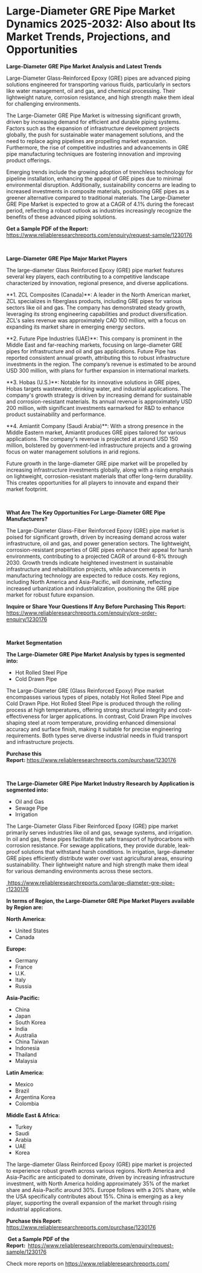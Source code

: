 <p><h1>Large-Diameter GRE Pipe Market Dynamics 2025-2032: Also about Its Market Trends, Projections, and Opportunities</h1></p><p><strong>Large-Diameter GRE Pipe Market Analysis and Latest Trends</strong></p>
<p><p>Large-Diameter Glass-Reinforced Epoxy (GRE) pipes are advanced piping solutions engineered for transporting various fluids, particularly in sectors like water management, oil and gas, and chemical processing. Their lightweight nature, corrosion resistance, and high strength make them ideal for challenging environments.</p><p>The Large-Diameter GRE Pipe Market is witnessing significant growth, driven by increasing demand for efficient and durable piping systems. Factors such as the expansion of infrastructure development projects globally, the push for sustainable water management solutions, and the need to replace aging pipelines are propelling market expansion. Furthermore, the rise of competitive industries and advancements in GRE pipe manufacturing techniques are fostering innovation and improving product offerings.</p><p>Emerging trends include the growing adoption of trenchless technology for pipeline installation, enhancing the appeal of GRE pipes due to minimal environmental disruption. Additionally, sustainability concerns are leading to increased investments in composite materials, positioning GRE pipes as a greener alternative compared to traditional materials. The Large-Diameter GRE Pipe Market is expected to grow at a CAGR of 4.1% during the forecast period, reflecting a robust outlook as industries increasingly recognize the benefits of these advanced piping solutions.</p></p>
<p><strong>Get a Sample PDF of the Report:&nbsp;</strong> <a href="https://www.reliableresearchreports.com/enquiry/request-sample/1230176?utm_campaign=2192&utm_medium=2&utm_source=Github&utm_content=ia&utm_term=05032025&utm_id=large-diameter-gre-pipe">https://www.reliableresearchreports.com/enquiry/request-sample/1230176</a></p>
<p>&nbsp;</p>
<p><strong>Large-Diameter GRE Pipe Major Market Players</strong></p>
<p><p>The large-diameter Glass Reinforced Epoxy (GRE) pipe market features several key players, each contributing to a competitive landscape characterized by innovation, regional presence, and diverse applications.</p><p>**1. ZCL Composites (Canada)**: A leader in the North American market, ZCL specializes in fiberglass products, including GRE pipes for various sectors like oil and gas. The company has demonstrated steady growth, leveraging its strong engineering capabilities and product diversification. ZCL's sales revenue was approximately CAD 100 million, with a focus on expanding its market share in emerging energy sectors.</p><p>**2. Future Pipe Industries (UAE)**: This company is prominent in the Middle East and far-reaching markets, focusing on large-diameter GRE pipes for infrastructure and oil and gas applications. Future Pipe has reported consistent annual growth, attributing this to robust infrastructure investments in the region. The company’s revenue is estimated to be around USD 300 million, with plans for further expansion in international markets.</p><p>**3. Hobas (U.S.)**: Notable for its innovative solutions in GRE pipes, Hobas targets wastewater, drinking water, and industrial applications. The company's growth strategy is driven by increasing demand for sustainable and corrosion-resistant materials. Its annual revenue is approximately USD 200 million, with significant investments earmarked for R&D to enhance product sustainability and performance.</p><p>**4. Amiantit Company (Saudi Arabia)**: With a strong presence in the Middle Eastern market, Amiantit produces GRE pipes tailored for various applications. The company's revenue is projected at around USD 150 million, bolstered by government-led infrastructure projects and a growing focus on water management solutions in arid regions.</p><p>Future growth in the large-diameter GRE pipe market will be propelled by increasing infrastructure investments globally, along with a rising emphasis on lightweight, corrosion-resistant materials that offer long-term durability. This creates opportunities for all players to innovate and expand their market footprint.</p></p>
<p>&nbsp;</p>
<p><strong>What Are The Key Opportunities For Large-Diameter GRE Pipe Manufacturers?</strong></p>
<p><p>The Large-Diameter Glass-Fiber Reinforced Epoxy (GRE) pipe market is poised for significant growth, driven by increasing demand across water infrastructure, oil and gas, and power generation sectors. The lightweight, corrosion-resistant properties of GRE pipes enhance their appeal for harsh environments, contributing to a projected CAGR of around 6-8% through 2030. Growth trends indicate heightened investment in sustainable infrastructure and rehabilitation projects, while advancements in manufacturing technology are expected to reduce costs. Key regions, including North America and Asia-Pacific, will dominate, reflecting increased urbanization and industrialization, positioning the GRE pipe market for robust future expansion.</p></p>
<p><strong>Inquire or Share Your Questions If Any Before Purchasing This Report:</strong> <a href="https://www.reliableresearchreports.com/enquiry/pre-order-enquiry/1230176?utm_campaign=2192&utm_medium=2&utm_source=Github&utm_content=ia&utm_term=05032025&utm_id=large-diameter-gre-pipe">https://www.reliableresearchreports.com/enquiry/pre-order-enquiry/1230176</a></p>
<p>&nbsp;</p>
<p><strong>Market Segmentation</strong></p>
<p><strong>The Large-Diameter GRE Pipe Market Analysis by types is segmented into:</strong></p>
<p><ul><li>Hot Rolled Steel Pipe</li><li>Cold Drawn Pipe</li></ul></p>
<p><p>The Large-Diameter GRE (Glass Reinforced Epoxy) Pipe market encompasses various types of pipes, notably Hot Rolled Steel Pipe and Cold Drawn Pipe. Hot Rolled Steel Pipe is produced through the rolling process at high temperatures, offering strong structural integrity and cost-effectiveness for larger applications. In contrast, Cold Drawn Pipe involves shaping steel at room temperature, providing enhanced dimensional accuracy and surface finish, making it suitable for precise engineering requirements. Both types serve diverse industrial needs in fluid transport and infrastructure projects.</p></p>
<p><strong>Purchase this Report:&nbsp;</strong><a href="https://www.reliableresearchreports.com/purchase/1230176?utm_campaign=2192&utm_medium=2&utm_source=Github&utm_content=ia&utm_term=05032025&utm_id=large-diameter-gre-pipe">https://www.reliableresearchreports.com/purchase/1230176</a></p>
<p>&nbsp;</p>
<p><strong>The Large-Diameter GRE Pipe Market Industry Research by Application is segmented into:</strong></p>
<p><ul><li>Oil and Gas</li><li>Sewage Pipe</li><li>Irrigation</li></ul></p>
<p><p>The Large-Diameter Glass Fiber Reinforced Epoxy (GRE) pipe market primarily serves industries like oil and gas, sewage systems, and irrigation. In oil and gas, these pipes facilitate the safe transport of hydrocarbons with corrosion resistance. For sewage applications, they provide durable, leak-proof solutions that withstand harsh conditions. In irrigation, large-diameter GRE pipes efficiently distribute water over vast agricultural areas, ensuring sustainability. Their lightweight nature and high strength make them ideal for various demanding environments across these sectors.</p></p>
<p><a href="https://www.reliableresearchreports.com/large-diameter-gre-pipe-r1230176?utm_campaign=2192&utm_medium=2&utm_source=Github&utm_content=ia&utm_term=05032025&utm_id=large-diameter-gre-pipe">&nbsp;https://www.reliableresearchreports.com/large-diameter-gre-pipe-r1230176</a></p>
<p><strong>In terms of Region, the Large-Diameter GRE Pipe Market Players available by Region are:</strong></p>
<p>
    <p> <strong> North America: </strong>
        <ul>
            <li>United States</li>
            <li>Canada</li>
        </ul>
        </p> 
    <p> <strong> Europe: </strong>
        <ul>
            <li>Germany</li>
            <li>France</li>
            <li>U.K.</li>
            <li>Italy</li>
            <li>Russia</li>
        </ul>
        </p> 
    <p> <strong> Asia-Pacific: </strong>
        <ul>
            <li>China</li>
            <li>Japan</li>
            <li>South Korea</li>
            <li>India</li>
            <li>Australia</li>
            <li>China Taiwan</li>
            <li>Indonesia</li>
            <li>Thailand</li>
            <li>Malaysia</li>
        </ul>
        </p> 
    <p> <strong> Latin America: </strong>
        <ul>
            <li>Mexico</li>
            <li>Brazil</li>
            <li>Argentina Korea</li>
            <li>Colombia</li>
        </ul>
        </p> 
    <p> <strong> Middle East & Africa: </strong>
        <ul>
            <li>Turkey</li>
            <li>Saudi</li>
            <li>Arabia</li>
            <li>UAE</li>
            <li>Korea</li>
        </ul>
    </p>
    </p>
<p><p>The large-diameter Glass Reinforced Epoxy (GRE) pipe market is projected to experience robust growth across various regions. North America and Asia-Pacific are anticipated to dominate, driven by increasing infrastructure investment, with North America holding approximately 35% of the market share and Asia-Pacific around 30%. Europe follows with a 20% share, while the USA specifically contributes about 15%. China is emerging as a key player, supporting the overall expansion of the market through rising industrial applications.</p></p>
<p><strong>Purchase this Report: </strong><a href="https://www.reliableresearchreports.com/purchase/1230176?utm_campaign=2192&utm_medium=2&utm_source=Github&utm_content=ia&utm_term=05032025&utm_id=large-diameter-gre-pipe">https://www.reliableresearchreports.com/purchase/1230176</a></p>
<p>&nbsp;<strong>Get a Sample PDF of the Report:&nbsp;&nbsp;</strong><a href="https://www.reliableresearchreports.com/enquiry/request-sample/1230176?utm_campaign=2192&utm_medium=2&utm_source=Github&utm_content=ia&utm_term=05032025&utm_id=large-diameter-gre-pipe">https://www.reliableresearchreports.com/enquiry/request-sample/1230176</a></p>
<p><strong></strong></p>
<p>Check more reports on <a href="https://www.reliableresearchreports.com/?utm_campaign=2192&utm_medium=2&utm_source=Github&utm_content=ia&utm_term=05032025&utm_id=large-diameter-gre-pipe">https://www.reliableresearchreports.com/</a></p>